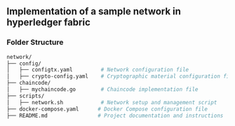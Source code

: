 ## Implementation of a sample network in hyperledger fabric


### Folder Structure

```bash
network/
├── config/
│   ├── configtx.yaml         # Network configuration file
│   ├── crypto-config.yaml    # Cryptographic material configuration file
├── chaincode/
│   ├── mychaincode.go        # Chaincode implementation file
├── scripts/
│   ├── network.sh            # Network setup and management script
├── docker-compose.yaml      # Docker Compose configuration file
├── README.md                # Project documentation and instructions
```
